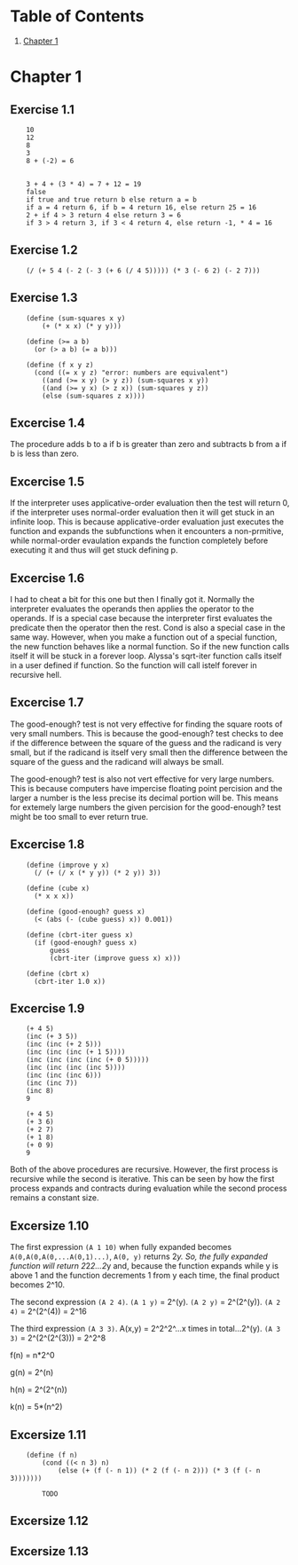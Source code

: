 # Table of Contents
1. [Chapter 1](#chapter1)

# Chapter 1
## Exercise 1.1

		10
		12
		8
		3
		8 + (-2) = 6


		3 + 4 + (3 * 4) = 7 + 12 = 19
		false
		if true and true return b else return a = b
		if a = 4 return 6, if b = 4 return 16, else return 25 = 16
		2 + if 4 > 3 return 4 else return 3 = 6
		if 3 > 4 return 3, if 3 < 4 return 4, else return -1, * 4 = 16
## Exercise 1.2

		(/ (+ 5 4 (- 2 (- 3 (+ 6 (/ 4 5))))) (* 3 (- 6 2) (- 2 7)))
## Exercise 1.3

		(define (sum-squares x y)
			(+ (* x x) (* y y)))

		(define (>= a b)
		  (or (> a b) (= a b)))

		(define (f x y z)
		  (cond ((= x y z) "error: numbers are equivalent")
			((and (>= x y) (> y z)) (sum-squares x y))
			((and (>= y x) (> z x)) (sum-squares y z))
			(else (sum-squares z x))))
## Excercise 1.4
The procedure adds b to a if b is greater than zero and subtracts b from a if b is less than zero.
## Excercise 1.5
If the interpreter uses applicative-order evaluation then the test will return 0, if the interpreter uses normal-order evaluation then it will get stuck in an infinite loop. This is because applicative-order evaluation just executes the function and expands the subfunctions when it encounters a non-prmitive, while normal-order evaulation expands the function completely before executing it and thus will get stuck defining p.
## Excercise 1.6
I had to cheat a bit for this one but then I finally got it. Normally the interpreter evaluates the operands then applies the operator to the operands. If is a special case because the interpreter first evaluates the predicate then the operator then the rest. Cond is also a special case in the same way. However, when you make a function out of a special function, the new function behaves like a normal function. So if the new function calls itself it will be stuck in a forever loop. Alyssa's sqrt-iter function calls itself in a user defined if function. So the function will call istelf forever in recursive hell.
## Excercise 1.7
The good-enough? test is not very effective for finding the square roots of very small numbers. This is because the good-enough? test checks to dee if the difference between the square of the guess and the radicand is very small, but if the radicand is itself very small then the difference between the square of the guess and the radicand will always be small.

The good-enough? test is also not vert effective for very large numbers. This is because computers have impercise floating point percision and the larger a number is the less precise its decimal portion will be. This means for extemely large numbers the given percision for the good-enough? test might be too small to ever return true.
## Excercise 1.8

		(define (improve y x)
		  (/ (+ (/ x (* y y)) (* 2 y)) 3))

		(define (cube x)
		  (* x x x))

		(define (good-enough? guess x)
		  (< (abs (- (cube guess) x)) 0.001))

		(define (cbrt-iter guess x)
		  (if (good-enough? guess x)
		      guess
		      (cbrt-iter (improve guess x) x)))

		(define (cbrt x)
		  (cbrt-iter 1.0 x))

## Excercise 1.9
		
		(+ 4 5)
		(inc (+ 3 5))
		(inc (inc (+ 2 5)))
		(inc (inc (inc (+ 1 5))))
		(inc (inc (inc (inc (+ 0 5)))))
		(inc (inc (inc (inc 5))))
		(inc (inc (inc 6)))
		(inc (inc 7))
		(inc 8)
		9
		
		(+ 4 5)
		(+ 3 6)
		(+ 2 7)
		(+ 1 8)
		(+ 0 9)
		9
		
Both of the above procedures are recursive. However, the first process is recursive while the second is iterative. This can be seen by how the first process expands and contracts during evaluation while the second process remains a constant size.

## Excersize 1.10
The first expression `(A 1 10)` when fully expanded becomes `A(0,A(0,A(0,...A(0,1)...)`, `A(0, y)` returns 2*y. So, the fully expanded function will return 2*2*2...2*y and, because the function expands while y is above 1 and the function decrements 1 from y each time, the final product becomes 2^10.

The second expression `(A 2 4)`. `(A 1 y)` = 2^(y). `(A 2 y)` = 2^(2^(y)). `(A 2 4)` = 2^(2^(4)) = 2^16

The third expression `(A 3 3)`. A(x,y) = 2^2^2^...x times in total...2^(y). `(A 3 3)` = 2^(2^(2^(3))) = 2^2^8

f(n) = n*2^0

g(n) = 2^(n)

h(n) = 2^(2^(n))

k(n) = 5*(n^2)

## Excersize 1.11

		(define (f n)
  			(cond ((< n 3) n)
        		(else (+ (f (- n 1)) (* 2 (f (- n 2))) (* 3 (f (- n 3)))))))
			
			TODO
			
## Excersize 1.12

## Excersize 1.13

